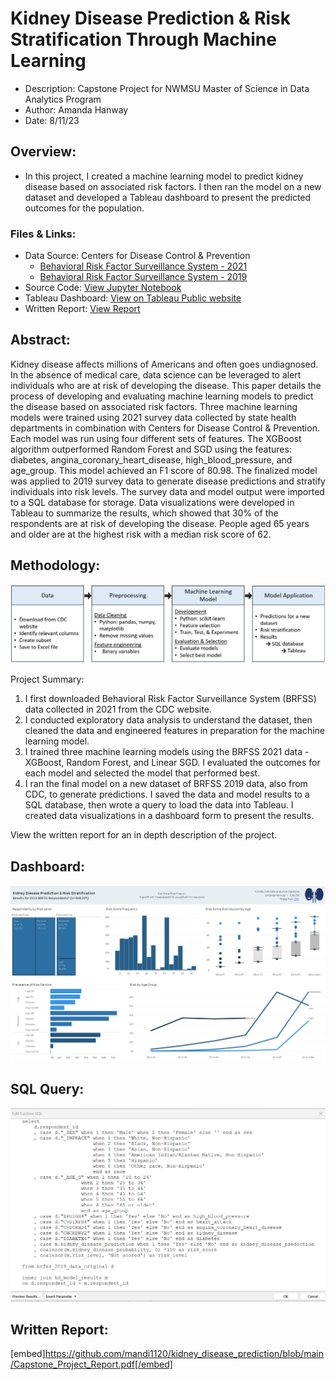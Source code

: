 # Kidney Disease Prediction & Risk Stratification Through Machine Learning  
- Description: Capstone Project for NWMSU Master of Science in Data Analytics Program
- Author: Amanda Hanway
- Date: 8/11/23

## Overview: 
- In this project, I created a machine learning model to predict kidney disease based on associated risk factors. I then ran the model on a new dataset and developed a Tableau dashboard to present the predicted outcomes for the population.  

### Files & Links:  
- Data Source: Centers for Disease Control & Prevention  
    - [Behavioral Risk Factor Surveillance System - 2021](https://www.cdc.gov/brfss/annual_data/annual_2021.html)
    - [Behavioral Risk Factor Surveillance System - 2019](https://www.cdc.gov/brfss/annual_data/annual_2019.html)
- Source Code: [View Jupyter Notebook](https://github.com/mandi1120/kidney_disease_prediction/blob/main/Capstone.ipynb)
- Tableau Dashboard: [View on Tableau Public website](https://public.tableau.com/app/profile/amanda.hanway/viz/BRFSS2019KidneyDiseasePredictions/Dashboard)
- Written Report: [View Report](https://github.com/mandi1120/kidney_disease_prediction/blob/main/Capstone_Project_Report.pdf)

## Abstract:  
Kidney disease affects millions of Americans and often goes undiagnosed. In the absence of medical care, data science can be leveraged to alert individuals who are at risk of developing the disease. This paper details the process of developing and evaluating machine learning models to predict the disease based on associated risk factors. Three machine learning models were trained using 2021 survey data collected by state health departments in combination with Centers for Disease Control & Prevention. Each model was run using four different sets of features. The XGBoost algorithm outperformed Random Forest and SGD using the features: diabetes, angina_coronary_heart_disease, high_blood_pressure, and age_group. This model achieved an F1 score of 80.98. The finalized model was applied to 2019 survey data to generate disease predictions and stratify individuals into risk levels. The survey data and model output were imported to a SQL database for storage. Data visualizations were developed in Tableau to summarize the results, which showed that 30% of the respondents are at risk of developing the disease. People aged 65 years and older are at the highest risk with a median risk score of 62.

## Methodology:
<img src="https://github.com/mandi1120/kidney_disease_prediction/blob/main/images/methodology.png?raw=true" name="methodology">

Project Summary:  
1. I first downloaded Behavioral Risk Factor Surveillance System (BRFSS) data collected in 2021 from the CDC website.  
2. I conducted exploratory data analysis to understand the dataset, then cleaned the data and engineered features in preparation for the machine learning model.  
3. I trained three machine learning models using the BRFSS 2021 data - XGBoost, Random Forest, and Linear SGD. I evaluated the outcomes for each model and selected the model that performed best.   
4. I ran the final model on a new dataset of BRFSS 2019 data, also from CDC, to generate predictions. I saved the data and model results to a SQL database, then wrote a query to load the data into Tableau. I created data visualizations in a dashboard form to present the results.   

View the written report for an in depth description of the project.

## Dashboard:
<img src="https://github.com/mandi1120/kidney_disease_prediction/blob/main/images/dashboard.png?raw=true" name="dashboard">

## SQL Query: 
<img src="https://github.com/mandi1120/kidney_disease_prediction/blob/main/images/sql.png?raw=true" name="sql">

## Written Report:
[embed]https://github.com/mandi1120/kidney_disease_prediction/blob/main/Capstone_Project_Report.pdf[/embed]



<br/>  
<br/>  
<br/>  
<br/>  
<br/>  
<br/>